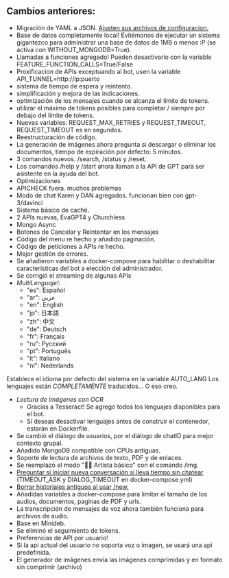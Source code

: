 ## Cambios anteriores:
- Migración de YAML a JSON. <a href="https://github.com/soyelmismo/YMLtoJSON">Ajusten sus archivos de configuracion.</a>
- Base de datos completamente local! Evitémonos de ejecutar un sistema gigantezco para administrar una base de datos de 1MB o menos :P (se activa con WITHOUT_MONGODB=True).
- Llamadas a funciones agregado! Pueden desactivarlo con la variable FEATURE_FUNCTION_CALLS=True/False
- Proxificacion de APIs exceptuando al bot, usen la variable API_TUNNEL=http://ip:puerto
- sistema de tiempo de espera y reintento.
- simplificación y mejora de las indicaciones.
- optimización de los mensajes cuando se alcanza el límite de tokens.
- utilizar el máximo de tokens posibles para completar / siempre por debajo del límite de tokens.
- Nuevas variables: REQUEST_MAX_RETRIES y REQUEST_TIMEOUT, REQUEST_TIMEOUT es en segundos.
- Reestructuración de código.
- La generación de imágenes ahora pregunta si descargar o eliminar los documentos, tiempo de expiración por defecto: 5 minutos.
- 3 comandos nuevos. /search, /status y /reset.
- Los comandos /help y /start ahora llaman a la API de GPT para ser asistente en la ayuda del bot.
- Optimizaciones
- APICHECK fuera. muchos problemas
- Modo de chat Karen y DAN agregados. funcionan bien con gpt-3/davinci
- Sistema básico de caché.
- 2 APIs nuevas, EvaGPT4 y Churchless
- Mongo Async
- Botones de Cancelar y Reintentar en los mensajes
- Código del menu re hecho y añadido paginación.
- Código de peticiones a APIs re hecho.
- Mejor gestión de errores.
- Se añadieron variables a docker-compose para habilitar o deshabilitar características del bot a elección del administrador.
- Se corrigió el streaming de algunas APIs
- *MultiLenguaje!*:
    - "es": Español
    - "ar": عربي
    - "en": English
    - "jp": 日本語
    - "zh": 中文
    - "de": Deutsch
    - "fr": Français
    - "ru": Русский
    - "pt": Português
    - "it": Italiano
    - "nl": Nederlands

Establece el idioma por defecto del sistema en la variable AUTO_LANG
Los lenguajes están *COMPLETAMENTE* traducidos... O eso creo.
- *Lectura de imágenes con OCR*
    - Gracias a Tesseract! Se agregó todos los lenguajes disponibles para el bot.
    - Si deseas desactivar lenguajes antes de construir el contenedor, estarán en Dockerfile.
- Se cambió el diálogo de usuarios, por el diálogo de chatID para mejor contexto grupal.
- Añadido MongoDB compatible con CPUs antiguas.
- Soporte de lectura de archivos de texto, PDF y de enlaces.
- Se reemplazó el modo "👩‍🎨 Artista básico" con el comando /img.
- <a href="https://github.com/karfly/chatgpt_telegram_bot/pull/112/commits/d54809aeb89a1921f6cfdffc00a4d1ee4744c8d2" alt="Dialog_ask">Preguntar si iniciar nueva conversación si lleva tiempo sin chatear</a> (TIMEOUT_ASK y DIALOG_TIMEOUT en docker-compose.yml)
- <a href="https://github.com/karfly/chatgpt_telegram_bot/pull/188" alt="AutoDel">Borrar historiales antiguos al usar /new.</a>
- Añadidas variables a docker-compose para limitar el tamaño de los audios, documentos, paginas de PDF y urls.
- La transcripción de mensajes de voz ahora también funciona para archivos de audio.
- Base en Minideb.
- Se eliminó el seguimiento de tokens.
- Preferencias de API por usuario!
- Si la api actual del usuario no soporta voz o imagen, se usará una api predefinida.
- El generador de imágenes envía las imágenes comprimidas y en formato sin comprimir (archivo) 